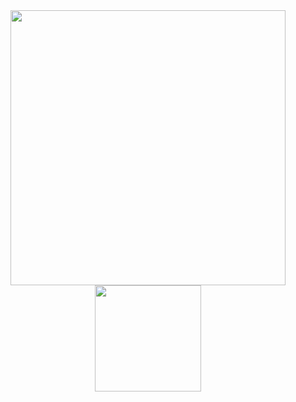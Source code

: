 <div id="header" align="center">
  <!--<h3>The Scientist 🧑‍🔬</h3>-->
  <div>
  <img src="https://media1.giphy.com/media/v1.Y2lkPTc5MGI3NjExY3JsZnN1eTd4NHJlNTBjZTZ4a2IzbHlqdDY2eWZ4NzhlZTBlc211aSZlcD12MV9pbnRlcm5hbF9naWZfYnlfaWQmY3Q9Zw/8Aj8rqu5Cbf9xJeGbj/giphy.gif" width="440"/><br>
  <a href="https://github.com/anuraghazra/github-readme-stats"><img src="https://github-readme-stats.vercel.app/api/top-langs/?&username=itsJakeChambers&layout=compact&theme=default" height="170px"/></a>
  </div>
  
  <br><br>
<!--<h4>
Languages and Tools :
  </h4>
<div>
  <img src="https://github.com/devicons/devicon/blob/master/icons/html5/html5-plain-wordmark.svg" title="HTML5" alt="HTML" width="35" height="35"/>
  <img src="https://github.com/devicons/devicon/blob/master/icons/css3/css3-plain-wordmark.svg"  title="CSS3" alt="CSS" width="35" height="35"/>&nbsp;
  <img src="https://github.com/devicons/devicon/blob/master/icons/javascript/javascript-original.svg" title="JavaScript" alt="JavaScript" width="35" height="35"/>&nbsp;
  <img src="https://github.com/devicons/devicon/blob/master/icons/python/python-original.svg" title="Python" alt="Python" width="35" height="35"/>&nbsp;
  <img src="https://github.com/devicons/devicon/blob/master/icons/react/react-original-wordmark.svg" title="React" alt="React" width="35" height="35"/>&nbsp;
  <img src="https://github.com/devicons/devicon/blob/master/icons/django/django-plain-wordmark.svg" title="Django" alt="Django" width="35" height="35"/>&nbsp;
  <img src="https://github.com/devicons/devicon/blob/master/icons/mongodb/mongodb-original-wordmark.svg" title="MongoDB" alt="MongoDB" width="35" height="35"/>&nbsp;
  <img src="https://github.com/devicons/devicon/blob/master/icons/mysql/mysql-original-wordmark.svg" title="MySQL"  alt="MySQL" width="35" height="35"/>&nbsp;
  <img src="https://github.com/devicons/devicon/blob/master/icons/nodejs/nodejs-original-wordmark.svg" title="NodeJS" alt="NodeJS" width="35" height="35"/>&nbsp;
  <img src="https://github.com/devicons/devicon/blob/master/icons/git/git-original-wordmark.svg" title="Git" **alt="Git" width="43" height="43"/>&nbsp;
  <img src="https://github.com/devicons/devicon/blob/master/icons/docker/docker-original-wordmark.svg" title="Docker" alt="Docker" width="35" height="35"/>&nbsp;
  <img src="https://github.com/devicons/devicon/blob/master/icons/kubernetes/kubernetes-plain-wordmark.svg" title="Kubernetes" alt="Kubernetes" width="35" height="35"/>&nbsp;
  <img src="https://github.com/devicons/devicon/blob/master/icons/ansible/ansible-original-wordmark.svg" title="Ansible" alt="Ansible" width="35" height="35"/>&nbsp;
  <img src="https://github.com/devicons/devicon/blob/master/icons/amazonwebservices/amazonwebservices-plain-wordmark.svg" title="Amazon AWS" alt="Amazon AWS" width="30" height="30"/>
  <img src="https://github.com/devicons/devicon/blob/master/icons/linux/linux-original.svg" title="linux" alt="linux" width="35" height="35"/>&nbsp;
</div>-->
<br>
</div>
